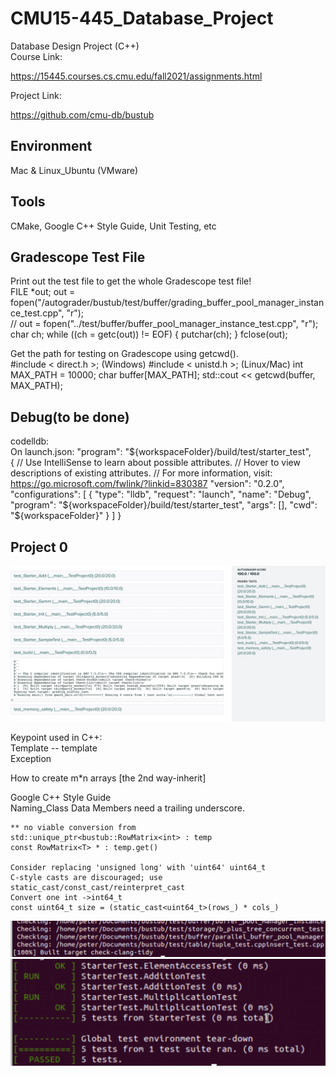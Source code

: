 # CMU15-445_Database_Project
 Database Design Project (C++)  
 Course Link:  

 https://15445.courses.cs.cmu.edu/fall2021/assignments.html  

 Project Link:  

 https://github.com/cmu-db/bustub  

## Environment
Mac & Linux_Ubuntu (VMware)

## Tools
CMake, Google C++ Style Guide, Unit Testing, etc  

## Gradescope Test File
Print out the test file to get the whole Gradescope test file!  
    FILE *out;
    out = fopen("/autograder/bustub/test/buffer/grading_buffer_pool_manager_instance_test.cpp", "r");  
    // out = fopen("../test/buffer/buffer_pool_manager_instance_test.cpp", "r");
    char ch;
    while ((ch = getc(out)) != EOF) {
        putchar(ch);
    }
    fclose(out);

Get the path for testing on Gradescope using getcwd().   
    #include < direct.h >;   (Windows)
    #include < unistd.h >;   (Linux/Mac)
    int MAX_PATH = 10000;
    char buffer[MAX_PATH];
    std::cout << getcwd(buffer, MAX_PATH);  

## Debug(to be done)
codelldb:  
On launch.json:  "program": "${workspaceFolder}/build/test/starter_test",  
    {
        // Use IntelliSense to learn about possible attributes.
        // Hover to view descriptions of existing attributes.
        // For more information, visit: https://go.microsoft.com/fwlink/?linkid=830387
        "version": "0.2.0",
        "configurations": [
            {
                "type": "lldb",
                "request": "launch",
                "name": "Debug",
                "program": "${workspaceFolder}/build/test/starter_test",
                "args": [],
                "cwd": "${workspaceFolder}"
    } ]
    }

## Project 0
![Pr0](bustub/submission/Photo/Project0_GS.png)  

Keypoint used in C++:  
Template -- template <typename T>  
Exception  

How to create m*n arrays [the 2nd way-inherit]  

Google C++ Style Guide  
    Naming_Class Data Members need a trailing underscore.  

    ** no viable conversion from   
    std::unique_ptr<bustub::RowMatrix<int> : temp   
    const RowMatrix<T> * : temp.get()  
    
    Consider replacing 'unsigned long' with 'uint64' uint64_t  
    C-style casts are discouraged; use static_cast/const_cast/reinterpret_cast  
    Convert one int ->int64_t  
    const uint64_t size = (static_cast<uint64_t>(rows_) * cols_)  
    

![Check-clang-tidy](bustub/submission/Photo/check-clang-tidy.png)  
![Pr0](bustub/submission/Photo/Project0_1.png)
 
